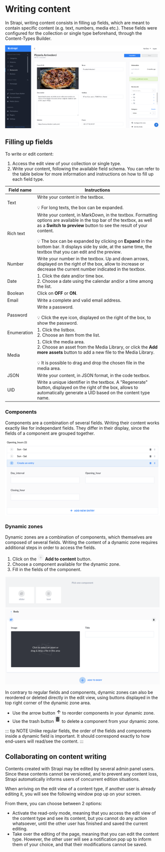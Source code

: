 # Writing content

In Strapi, writing content consists in filling up fields, which are meant to contain specific content (e.g. text, numbers, media etc.). These fields were configured for the collection or single type beforehand, through the Content-Types Builder.

![Edit view to write content](../assets/content-manager/edit-view.png)

## Filling up fields

To write or edit content:

1. Access the edit view of your collection or single type.
2. Write your content, following the available field schema. You can refer to the table below for more information and instructions on how to fill up each field type.

| Field name  | Instructions                                                                                                                                                                                                                                                                                                                                                                  |
|-------------|-------------------------------------------------------------------------------------------------------------------------------------------------------------------------------------------------------------------------------------------------------------------------------------------------------------------------------------------------------------------------------|
| Text        | Write your content in the textbox. <br><br> 💡 For long texts, the box can be expanded.                                                                                                                                                                                                                                                                                       |
| Rich text   | Write your content, in MarkDown, in the textbox. Formatting options are available in the top bar of the textbox, as well as a **Switch to preview** button to see the result of your content. <br><br> 💡 The box can be expanded by clicking on **Expand** in the bottom bar. It displays side by side, at the same time, the textbox that you can edit and the preview.   |
| Number      | Write your number in the textbox. Up and down arrows, displayed on the right of the box, allow to increase or decrease the current number indicated in the textbox.                                                                                                                                                                                                         |
| Date        | 1. Click the date and/or time box. <br> 2. Choose a date using the calendar and/or a time among the list.                                                                                                                                                                                                                                                                     |
| Boolean     | Click on **OFF** or **ON**.                                                                                                                                                                                                                                                                                                                                                   |
| Email       | Write a complete and valid email address.                                                                                                                                                                                                                                                                                                                                     |
| Password    | Write a password. <br><br> 💡 Click the eye icon, displayed on the right of the box, to show the password.                                                                                                                                                                                                                                                                     |
| Enumeration | 1. Click the listbox. <br> 2. Choose an item from the list.                                                                                                                                                                                                                                                                                                                  |
| Media       | 1. Click the media area. <br> 2. Choose an asset from the Media Library, or click the **Add more assets** button to add a new file to the Media Library. <br><br> 💡 It is possible to drag and drop the chosen file in the media area.                                                                                                                                        |
| JSON        | Write your content, in JSON format, in the code textbox.                                                                                                                                                                                                                                                                                                                     |
| UID         | Write a unique identifier in the textbox. A "Regenerate" button, displayed on the right of the box, allows to automatically generate a UID based on the content type name.                                                                                                                                                                                                   |

### Components

Components are a combination of several fields. Writing their content works exactly like for independant fields. They differ in their display, since the fields of a component are grouped together.

![Writing content for a component](../assets/content-manager/edit-view_component.png)

### Dynamic zones

Dynamic zones are a combination of components, which themselves are composed of several fields. Writing the content of a dynamic zone requires additional steps in order to access the fields.

1. Click on the ![icon add to content](../assets/content-manager/icon_add3.png) **Add to content** button.
2. Choose a component available for the dynamic zone.
3. Fill in the fields of the component.

![Writing content for a dynamic zone](../assets/content-manager/edit-view_dynamic-zone1.png)
![Writing content for a dynamic zone](../assets/content-manager/edit-view_dynamic-zone2.png)

In contrary to regular fields and components, dynamic zones can also be reordered or deleted directly in the edit view, using buttons displayed in the top right corner of the dynamic zone area.

- Use the arrow button ![icon reorder](../assets/content-manager/icon_reorder.png) to reorder components in your dynamic zone.
- Use the trash button ![icon delete](../assets/content-manager/icon_delete3.png) to delete a component from your dynamic zone.

::: tip NOTE
Unlike regular fields, the order of the fields and components inside a dynamic field is important. It should correspond exactly to how end-users will read/see the content.
:::

## Collaborating on content writing

Contents created with Strapi may be edited by several admin panel users. Since these contents cannot be versioned, and to prevent any content loss, Strapi automatically informs users of concurrent edition situations.

When arriving on the edit view of a content type, if another user is already editing it, you will see the following window pop up on your screen.

From there, you can choose between 2 options:

- Activate the read-only mode, meaning that you access the edit view of the content type and see its content, but you cannot do any action whatsoever, until the other user has finished and saved the current editing.
- Take over the editing of the page, meaning that you can edit the content type. However, the other user will see a notification pop up to inform them of your choice, and that their modifications cannot be saved.